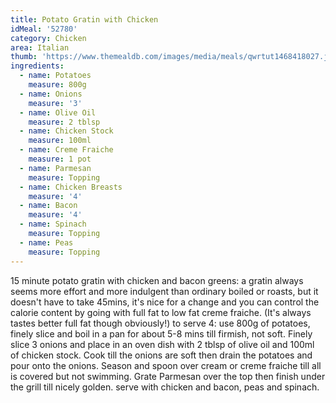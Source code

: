 ```yaml
---
title: Potato Gratin with Chicken
idMeal: '52780'
category: Chicken
area: Italian
thumb: 'https://www.themealdb.com/images/media/meals/qwrtut1468418027.jpg'
ingredients:
  - name: Potatoes
    measure: 800g
  - name: Onions
    measure: '3'
  - name: Olive Oil
    measure: 2 tblsp
  - name: Chicken Stock
    measure: 100ml
  - name: Creme Fraiche
    measure: 1 pot
  - name: Parmesan
    measure: Topping
  - name: Chicken Breasts
    measure: '4'
  - name: Bacon
    measure: '4'
  - name: Spinach
    measure: Topping
  - name: Peas
    measure: Topping
---
```

15 minute potato gratin with chicken and bacon greens: a gratin always seems more effort and more indulgent than ordinary boiled or roasts, but it doesn't have to take 45mins, it's nice for a change and you can control the calorie content by going with full fat to low fat creme fraiche. (It's always tastes better full fat though obviously!) to serve 4: use 800g of potatoes, finely slice and boil in a pan for about 5-8 mins till firmish, not soft. Finely slice 3 onions and place in an oven dish with 2 tblsp of olive oil and 100ml of chicken stock. Cook till the onions are soft then drain the potatoes and pour onto the onions. Season and spoon over cream or creme fraiche till all is covered but not swimming. Grate Parmesan over the top then finish under the grill till nicely golden. serve with chicken and bacon, peas and spinach.
